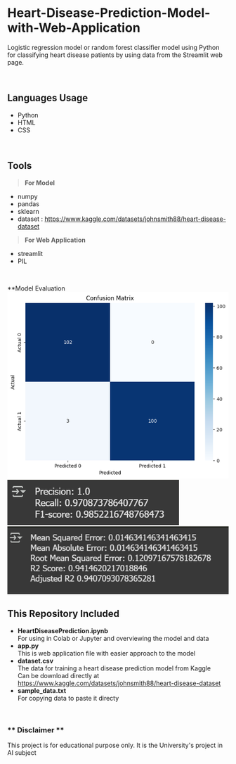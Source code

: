 # Heart-Disease-Prediction-Model-with-Web-Application
Logistic regression model or random forest classifier model using Python for classifying heart disease patients by using data from the Streamlit web page. 

<br>

## Languages Usage
- Python
- HTML
- CSS

<br>

## Tools

> **For Model**
- numpy
- pandas
- sklearn
- dataset : https://www.kaggle.com/datasets/johnsmith88/heart-disease-dataset

> **For Web Application**
- streamlit
- PIL

<br>

**Model Evaluation
<br>
![alt text](https://github.com/HAG40/Heart-Disease-Prediction-Model-with-Web-Application/blob/main/confusionMatrix.png?raw=true)
<br>
![alt text](https://github.com/HAG40/Heart-Disease-Prediction-Model-with-Web-Application/blob/main/evaluated.png?raw=true)
<br>
![alt text](https://github.com/HAG40/Heart-Disease-Prediction-Model-with-Web-Application/blob/main/mse.png?raw=true)
<br>


## This Repository Included
- **HeartDiseasePrediction.ipynb**
  <br>
  For using in Colab or Jupyter and overviewing the model and data
  <br>
- **app.py**
  <br>
  This is web application file with easier approach to the model
  <br>
- **dataset.csv**
  <br>
  The data for training a heart disease prediction model from Kaggle
  <br>
  Can be download directly at https://www.kaggle.com/datasets/johnsmith88/heart-disease-dataset
  <br>
- **sample_data.txt**
  <br>
  For copying data to paste it directy
  <br>

<br>

### \*\* Disclaimer \*\*
This project is for educational purpose only. It is the University's project in AI subject
